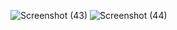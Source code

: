 ![Screenshot (43)](https://github.com/anafariya/reactRouter/assets/70438803/88dd427c-6bac-4268-9091-070fcd7761f0)
![Screenshot (44)](https://github.com/anafariya/reactRouter/assets/70438803/9c613e42-e3a8-47a6-aace-efb9c102fe8d)
